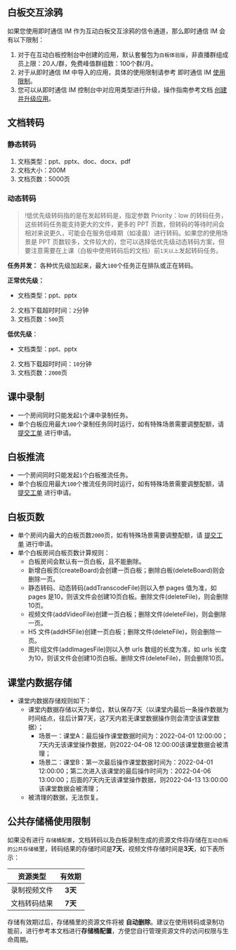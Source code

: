 ## 白板交互涂鸦

如果您使用即时通信 IM 作为互动白板交互涂鸦的信令通道，那么即时通信 IM 会有以下限制：

1. 对于在互动白板控制台中创建的应用，默认套餐包为`白板体验版`，非直播群组成员上限：20人/群，免费峰值群组数：100个群/月。
2. 对于从即时通信 IM 中导入的应用，具体的使用限制请参考 即时通信 IM [使用限制](https://cloud.tencent.com/document/product/269/32429)。
3. 您可以从即时通信 IM 控制台中对应用类型进行升级，操作指南参考文档 [创建并升级应用](https://cloud.tencent.com/document/product/269/32577)。



## 文档转码
### 静态转码

1. 文档类型：ppt、pptx、doc、docx、pdf
2. 文档大小：200M
3. 文档页数：5000页

### 动态转码

>!低优先级转码指的是在发起转码是，指定参数 Priority：low 的转码任务，这些转码任务能支持更大的文件，更多的 PPT 页数，但转码的等待时间会相对来说更久，可能会在服务低峰期（如凌晨）进行转码。如果您的使用场景是 PPT 页数较多，文件较大的，您可以选择低优先级动态转码方案，但要注意需要在上课（白板中使用转码后的文档）前`1天以上`发起转码任务。

**任务并发：**
各种优先级加起来，最大`100`个任务正在排队或正在转码。

**正常优先级：**
- 文档类型：ppt、pptx
2. 文档下载超时时间：`2`分钟
3. 文档页数：`500`页

**低优先级**：
- 文档类型：ppt、pptx
2. 文档下载超时时间：`10`分钟
3. 文档页数：`2000`页



## 课中录制

- 一个房间同时只能发起`1`个课中录制任务。
- 单个白板应用最大`100`个录制任务同时运行，如有特殊场景需要调整配额，请 [提交工单](https://console.cloud.tencent.com/workorder/category?level1_id=517&level2_id=1112&source=0&data_title=%E4%BA%92%E5%8A%A8%E7%99%BD%E6%9D%BFTIW&step=1) 进行申请。

## 白板推流

- 一个房间同时只能发起`1`个白板推流任务。
- 单个白板应用最大`100`个推流任务同时运行，如有特殊场景需要调整配额，请 [提交工单](https://console.cloud.tencent.com/workorder/category?level1_id=517&level2_id=1112&source=0&data_title=%E4%BA%92%E5%8A%A8%E7%99%BD%E6%9D%BFTIW&step=1) 进行申请。

## 白板页数

- 单个房间内最大的白板页数`2000`页，如有特殊场景需要调整配额，请 [提交工单](https://console.cloud.tencent.com/workorder/category?level1_id=517&level2_id=1112&source=0&data_title=%E4%BA%92%E5%8A%A8%E7%99%BD%E6%9D%BFTIW&step=1) 进行申请。
- 单个白板房间白板页数计算规则：
    - 白板房间会默认有一页白板，且不能删除。
    - 新增白板页(createBoard)会创建一页白板；删除白板(deleteBoard)则会删除一页。
    - 静态转码、动态转码(addTranscodeFile)则以入参 pages 值为准，如 pages 是10，则该文件会创建10页白板。删除文件(deleteFile)，则会删除10页。
    - 视频文件(addVideoFile)创建一页白板；删除文件(deleteFile)，则会删除一页。
    - H5 文件(addH5File)创建一页白板；删除文件(deleteFile)，则会删除一页。
    - 图片组文件(addImagesFile)则以入参 urls 数组的长度为准，如 urls 长度为10，则该文件会创建10页白板。删除文件(deleteFile)，则会删除10页。

## 课堂内数据存储
- 课堂内数据存储规则如下：
    - 课堂内数据存储以天为单位，默认保存7天（以课堂内最后一条操作数据为时间结点，往后计算7天，这7天内若无课堂数据操作则会清空该课堂数据）；
       - 场景一：课堂A：最后操作课堂数据时间为：2022-04-01 12:00:00；7天内无该课堂操作数据，则2022-04-08 12:00:00该课堂数据会被清理；
       - 场景二：课堂B：第一次最后操作课堂数据时间为：2022-04-01 12:00:00；第二次进入该课堂的最后操作时间为：2022-04-06 13:00:00；后面的7天内无该课堂操作数据，则2022-04-13 13:00:00该课堂数据会被清理；
    - 被清理的数据，无法恢复。

## 公共存储桶使用限制

如果没有进行 `存储桶配置`，文档转码以及白板录制生成的资源文件将存储在`互动白板的公共存储桶`里，转码结果的存储时间是**7天**，视频文件存储时间是**3天**，如下表所示：

|   资源类型   | 有效期  |
| :----------: | :-----: |
| 录制视频文件 | **3天** |
| 文档转码结果 | **7天** |

存储有效期过后，存储桶里的资源文件将被 **自动删除**。建议在使用转码或录制功能前，进行参考本文档进行**存储桶配置**，方便您自行管理资源文件的访问权限与生命周期。
